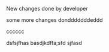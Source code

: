 New changes done by developer

some more changes dondddddddeddd


cccccc

dsfsjfhas
basdjkdffa;sfd
sjfasd
